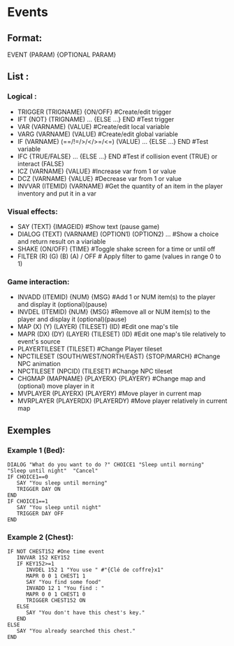 # Events

## Format:
EVENT (PARAM) {OPTIONAL PARAM}

## List :
### Logical :

* TRIGGER (TRIGNAME) {ON/OFF} #Create/edit trigger
* IFT {NOT} (TRIGNAME) ... {ELSE ...} END #Test trigger
* VAR (VARNAME) (VALUE) #Create/edit local variable
* VARG (VARNAME) (VALUE) #Create/edit global variable
* IF (VARNAME) (==/!=/>/</>=/<=) (VALUE) ... {ELSE ...} END #Test variable
* IFC {TRUE/FALSE} ... {ELSE ...} END #Test if collision event (TRUE) or interact (FALSE)
* ICZ (VARNAME) {VALUE} #Increase var from 1 or value 
* DCZ (VARNAME) {VALUE} #Decrease var from 1 or value 
* INVVAR (ITEMID) (VARNAME) #Get the quantity of an item in the player inventory and put it in a var

### Visual effects:

* SAY (TEXT) {IMAGEID} #Show text (pause game)
* DIALOG (TEXT) (VARNAME) (OPTION1) (OPTION2) ... #Show a choice and return result on a viariable
* SHAKE (ON/OFF) {TIME} #Toggle shake screen for a time or until off
* FILTER (R) (G) (B) (A) / OFF # Apply filter to game (values in range 0 to 1)

### Game interaction:

* INVADD (ITEMID) {NUM} {MSG} #Add 1 or NUM item(s) to the player and display it (optional)(pause)
* INVDEL (ITEMID) {NUM} {MSG} #Remove all or NUM item(s) to the player and display it (optional)(pause)
* MAP (X) (Y) (LAYER) (TILESET) (ID) #Edit one map's tile
* MAPR (DX) (DY) (LAYER) (TILESET) (ID) #Edit one map's tile relatively to event's source
* PLAYERTILESET (TILESET) #Change Player tileset
* NPCTILESET (SOUTH/WEST/NORTH/EAST) {STOP/MARCH} #Change NPC animation
* NPCTILESET (NPCID) (TILESET) #Change NPC tileset
* CHGMAP (MAPNAME) {PLAYERX} {PLAYERY} #Change map and (optional) move player in it
* MVPLAYER (PLAYERX) (PLAYERY) #Move player in current map
* MVRPLAYER (PLAYERDX) (PLAYERDY) #Move player relatively in current map

## Exemples
### Example 1 (Bed):
```
DIALOG "What do you want to do ?" CHOICE1 "Sleep until morning"  "Sleep until night"  "Cancel"
IF CHOICE1==0
   SAY "You sleep until morning"
   TRIGGER DAY ON
END
IF CHOICE1==1
   SAY "You sleep until night"
   TRIGGER DAY OFF
END
```
### Example 2 (Chest):
```
IF NOT CHEST152 #One time event
   INVVAR 152 KEY152
   IF KEY152>=1
      INVDEL 152 1 "You use " #"{Clé de coffre}x1"
      MAPR 0 0 1 CHEST1 1
      SAY "You find some food"
      INVADD 12 1 "You find : " 
      MAPR 0 0 1 CHEST1 0
      TRIGGER CHEST152 ON
   ELSE
      SAY "You don't have this chest's key."
   END
ELSE
   SAY "You already searched this chest."
END
```
